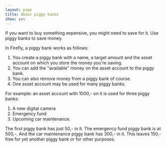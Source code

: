 ```yaml
---
layout: page
title: About piggy banks
show: yes
---
```


If you want to buy something expensive, you might need to save for it. Use piggy banks to save money.

In Firefly, a piggy bank works as follows:

1. You create a piggy bank with a name, a target amount and the asset account on which you store the money you're saving.
2. You can add the "available" money on the asset account to the piggy bank.
3. You can also remove money from a piggy bank of course.
4. One asset account may be used for many piggy banks.

For example: an asset account with 1000,- on it is used for three piggy banks:

1. A new digital camera
2. Emergency fund
3. Upcoming car maintenance.

The first piggy bank has just 50,- in it. The emergency fund piggy bank is at 500,-. And the car maintenance piggy bank has 300,- in it. This leaves 150,- free for yet another piggy bank or for other purposes.